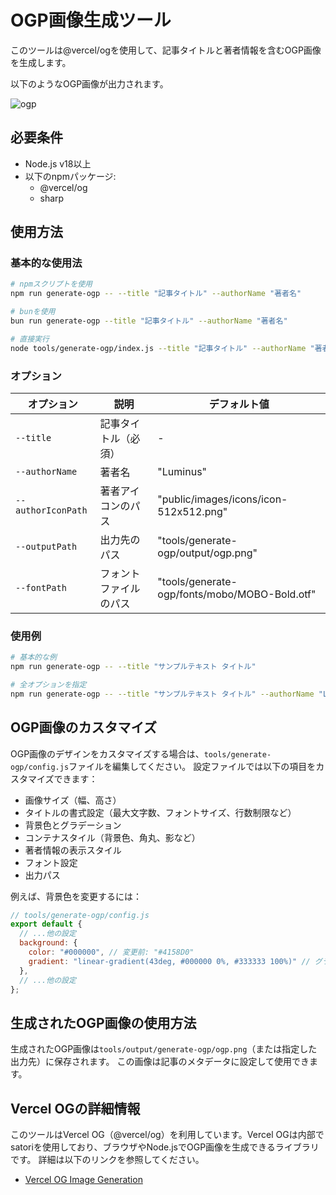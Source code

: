 # OGP画像生成ツール

このツールは@vercel/ogを使用して、記事タイトルと著者情報を含むOGP画像を生成します。

以下のようなOGP画像が出力されます。

![ogp](https://github.com/user-attachments/assets/88fc0ceb-a40b-442b-b2dd-b276afe941cb)


## 必要条件

- Node.js v18以上
- 以下のnpmパッケージ:
  - @vercel/og
  - sharp

## 使用方法

### 基本的な使用法

```bash
# npmスクリプトを使用
npm run generate-ogp -- --title "記事タイトル" --authorName "著者名"

# bunを使用
bun run generate-ogp --title "記事タイトル" --authorName "著者名"

# 直接実行
node tools/generate-ogp/index.js --title "記事タイトル" --authorName "著者名"
```

### オプション

| オプション | 説明 | デフォルト値 |
|----------|------|------------|
| `--title` | 記事タイトル（必須） | - |
| `--authorName` | 著者名 | "Luminus" |
| `--authorIconPath` | 著者アイコンのパス | "public/images/icons/icon-512x512.png" |
| `--outputPath` | 出力先のパス | "tools/generate-ogp/output/ogp.png" |
| `--fontPath` | フォントファイルのパス | "tools/generate-ogp/fonts/mobo/MOBO-Bold.otf" |

### 使用例

```bash
# 基本的な例
npm run generate-ogp -- --title "サンプルテキスト タイトル"

# 全オプションを指定
npm run generate-ogp -- --title "サンプルテキスト タイトル" --authorName "Luminus" --authorIconPath "./public/images/author.jpg" --outputPath "./tools/output/article-1.png" --fontPath "./tools/generate-ogp/fonts/custom-font.ttf"
```

## OGP画像のカスタマイズ

OGP画像のデザインをカスタマイズする場合は、`tools/generate-ogp/config.js`ファイルを編集してください。
設定ファイルでは以下の項目をカスタマイズできます：

- 画像サイズ（幅、高さ）
- タイトルの書式設定（最大文字数、フォントサイズ、行数制限など）
- 背景色とグラデーション
- コンテナスタイル（背景色、角丸、影など）
- 著者情報の表示スタイル
- フォント設定
- 出力パス

例えば、背景色を変更するには：

```javascript
// tools/generate-ogp/config.js
export default {
  // ...他の設定
  background: {
    color: "#000000", // 変更前: "#4158D0"
    gradient: "linear-gradient(43deg, #000000 0%, #333333 100%)" // グラデーションを変更
  },
  // ...他の設定
};
```

## 生成されたOGP画像の使用方法

生成されたOGP画像は`tools/output/generate-ogp/ogp.png`（または指定した出力先）に保存されます。
この画像は記事のメタデータに設定して使用できます。

## Vercel OGの詳細情報

このツールはVercel OG（@vercel/og）を利用しています。Vercel OGは内部でsatoriを使用しており、ブラウザやNode.jsでOGP画像を生成できるライブラリです。
詳細は以下のリンクを参照してください。

- [Vercel OG Image Generation](https://vercel.com/docs/concepts/functions/edge-functions/og-image-generation) 

